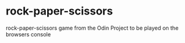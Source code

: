 # rock-paper-scissors
rock-paper-scissors game from the Odin Project to be played on the browsers console
